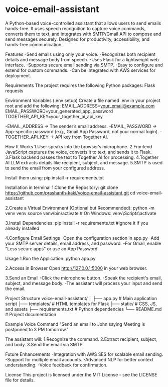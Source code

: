 # voice-email-assistant
A Python-based voice-controlled assistant that allows users to send emails hands-free. It uses speech recognition to capture voice commands, converts them to text, and integrates with SMTP/Gmail API to compose and send messages securely. Designed for productivity, accessibility, and hands-free communication.

Features
-Send emails using only your voice.
-Recognizes both recipient details and message body from speech.
-Uses Flask for a lightweight web interface.
-Supports secure email sending via SMTP.
-Easy to configure and extend for custom commands.
-Can be integrated with AWS services for deployment.

Requirements
The project requires the following Python packages:
Flask
requests

Environment Variables (.env setup)
Create a file named .env in your project root and add the following:
EMAIL_ADDRESS=your_email@example.com
EMAIL_PASSWORD=your_generated_app_password
TOGETHER_API_KEY=your_together_ai_api_key

-EMAIL_ADDRESS → The sender’s email address.
-EMAIL_PASSWORD → App-specific password (e.g., Gmail App Password, not your normal login).
-TOGETHER_API_KEY → API key from Together AI.

How It Works
1.User speaks into the browser’s microphone.
2.Frontend JavaScript captures the voice, converts it to text, and sends it to Flask.
3.Flask backend passes the text to Together AI for processing.
4.Together AI LLM extracts details like recipient, subject, and message.
5.SMTP is used to send the email from your configured address.

Install them using:
pip install -r requirements.txt

Installation in terminal
1.Clone the Repository:
git clone https://github.com/prashanth-kaki/voice-email-assistant.git
cd voice-email-assistant

2.Create a Virtual Environment (Optional but Recommended):
python -m venv venv
source venv/bin/activate  # On Windows: venv\Scripts\activate

3.Install Dependencies:
pip install -r requirements.txt  #ignore it if you already installed

4.Configure Email Settings
-Open the configuration section in app.py
-Add your SMTP server details, email address, and password.
-For Gmail, enable "Less secure apps" or use an App Password.

Usage
1.Run the Application:
python app.py

2.Access in Browser
Open http://127.0.0.1:5000 in your web browser.

3.Send an Email
-Click the microphone button.
-Speak the recipient's email, subject, and message body.
-The assistant will process your input and send the email.

Project Structure
voice-email-assistant/
│
├── app.py               # Main application script
├── templates/           # HTML templates for Flask
├── static/              # CSS, JS, and assets
├── requirements.txt     # Python dependencies
└── README.md            # Project documentation

Example Voice Command
"Send an email to John saying Meeting is postponed to 3 PM tomorrow."

The assistant will:
1.Recognize the command.
2.Extract recipient, subject, and body.
3.Send the email via SMTP.

Future Enhancements
-Integration with AWS SES for scalable email sending.
-Support for multiple email accounts.
-Advanced NLP for better context understanding.
-Voice feedback for confirmation.

License
This project is licensed under the MIT License - see the LICENSE file for details.

